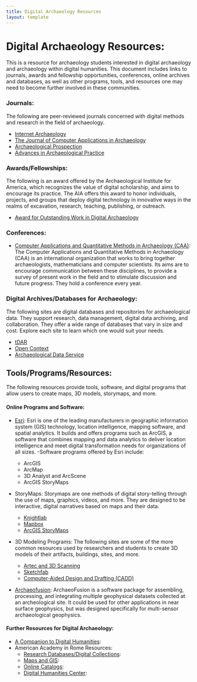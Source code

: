 ```yaml
---
title: Digital Archaeology Resources
layout: template
--- 
```


# Digital Archaeology Resources:

This is a resource for archaeology students interested in digital archaeology and archaeology within digital humanities. This document includes links to journals, awards and fellowship opportunities, conferences, online archives and databases, as well as other programs, tools, and resources one may need to become further involved in these communities.

### Journals:

The following are peer-reviewed journals concerned with digital methods and research in the field of archaeology.

- [Internet Archaeology](https://intarch.ac.uk/")
- [The Journal of Computer Applications in Archaeology](https://journal.caa-international.org/)
- [Archaeological Prospection](https://onlinelibrary.wiley.com/journal/10990763)
- [Advances in Archaeological Practice](https://www.cambridge.org/core/journals/advances-in-archaeological-practice) 

### Awards/Fellowships:

The following is an award offered by the Archaeological Institute for America, which recognizes the value of digital scholarship, and aims to encourage its practice. The AIA offers this award to honor individuals, projects, and groups that deploy digital technology in innovative ways in the realms of excavation, research, teaching, publishing, or outreach.

- [Award for Outstanding Work in Digital Archaeology](https://www.archaeological.org/grant/digital-archaeology-award/) 

### Conferences:

- [Computer Applications and Quantitative Methods in Archaeology (CAA)](https://2020.caaconference.org/): The Computer Applications and Quantitative Methods in Archaeology (CAA) is an international organization that works to bring together archaeologists, mathematicians and computer scientists. Its aims are to encourage communication between these disciplines, to provide a survey of present work in the field and to stimulate discussion and future progress. They hold a conference every year.

### Digital Archives/Databases for Archaeology: 

The following sites are digital databases and repositories for archaeological data. They support research, data management, digital data archiving, and collaboration. They offer a wide range of databases that vary in size and cost. Explore each site to learn which one would suit your needs. 

- [tDAR](https://www.tdar.org/about/) 
- [Open Context](https://opencontext.org/) 
- [Archaeological Data Service](https://archaeologydataservice.ac.uk/)

## Tools/Programs/Resources:
The following resources provide tools, software, and digital programs that allow users to create maps, 3D models, storymaps, and more. 

#### Online Programs and Software:
- [Esri](https://www.esri.com/en-us/home): Esri is one of the leading manufacturers in geographic information system (GIS) technology, location intelligence, mapping software, and spatial analytics. It builds and offers programs such as ArcGIS, a software that combines mapping and data analytics to deliver location intelligence and meet digital transformation needs for organizations of all sizes.
  -Software programs offered by Esri include:
   * ArcGIS
   * ArcMap
   * 3D Analyst and ArcScene 
   * ArcGIS StoryMaps

- StoryMaps: Storymaps are one methods of digital story-telling through the use of maps, graphics, videos, and more. They are designed to be interactive, digital narratives based on maps and their data. 
  - [Knightlab](https://knightlab.northwestern.edu/)
  - [Mapbox](https://account.mapbox.com/auth/signin/?route-to=https://studio.mapbox.com/) 
  - [ArcGIS StoryMaps](https://storymaps.arcgis.com/)
   
- 3D Modeling Programs: The following sites are some of the more common resources used by researchers and students to create 3D models of their artifacts, buildings, sites, and more. 
   - [Artec and 3D Scanning](https://www.artec3d.com/)
   - [Sketchfab](https://sketchfab.com/)
   - [Computer-Aided Design and Drafting (CADD)](https://www.autodesk.com/solutions/cad-software)
   
- [Archaeofusion](http://archaeofusion.com/manual/application.htm?MenuState=AcOXw7VVV1V177SE77SGVe-0iu-0ihUtAQEAAA): ArchaeoFusion is a software package for assembling, processing, and integrating multiple geophysical datasets collected at an archeological site. It could be used for other applications in near surface geophysics, but was designed specifically for multi-sensor archaeological geophysics. 

#### Further Resources for Digital Archaeology:
- [A Companion to Digital Humanities](http://digitalhumanities.org:3030/companion/view?docId=blackwell/9781405103213/9781405103213.xml&chunk.id=ss1-2-2&toc.id=0&brand=9781405103213_brand): 
- American Academy in Rome Resources:
  - [Research Databases/Digital Collections](https://www.aarome.org/research/resources/periodical-indexes): 
  - [Maps and GIS](https://www.aarome.org/research/resources/maps-gis): 
  - [Online Catalogs](https://www.aarome.org/research/resources/online-catalogs):
  - [Digital Humanities Center](http://dhc.aarome.org/): 
